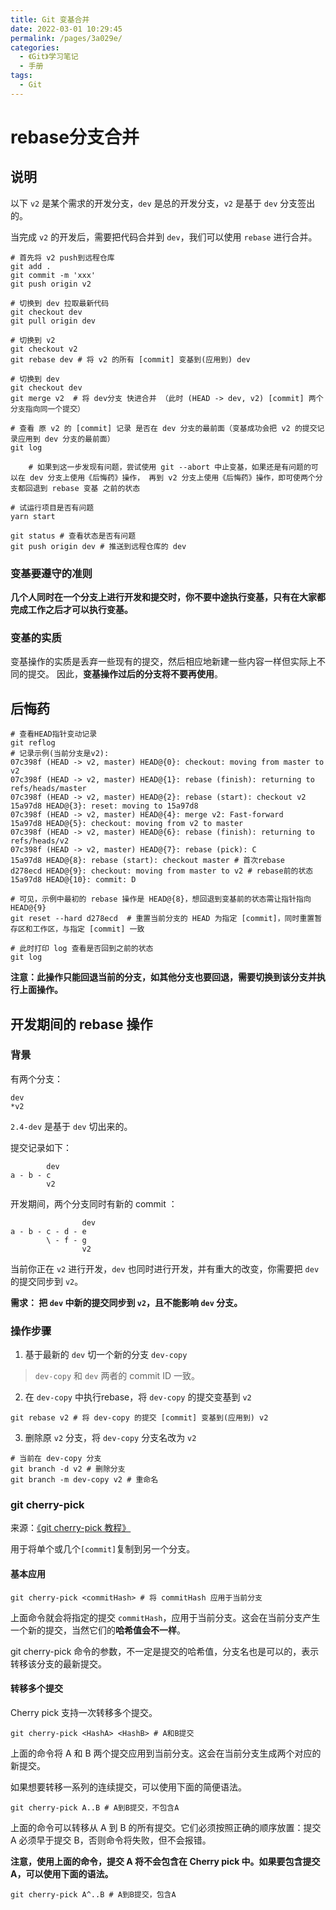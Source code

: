 ```yaml
---
title: Git 变基合并
date: 2022-03-01 10:29:45
permalink: /pages/3a029e/
categories:
  - 《Git》学习笔记
  - 手册
tags:
  - Git
---
```


# rebase分支合并

## 说明

以下 `v2` 是某个需求的开发分支，`dev` 是总的开发分支，`v2` 是基于 `dev` 分支签出的。

当完成 `v2` 的开发后，需要把代码合并到 `dev`，我们可以使用 `rebase` 进行合并。

```shell script
# 首先将 v2 push到远程仓库
git add .
git commit -m 'xxx'
git push origin v2

# 切换到 dev 拉取最新代码
git checkout dev
git pull origin dev

# 切换到 v2
git checkout v2
git rebase dev # 将 v2 的所有 [commit] 变基到(应用到) dev

# 切换到 dev
git checkout dev
git merge v2  # 将 dev分支 快进合并 （此时 (HEAD -> dev, v2) [commit] 两个分支指向同一个提交）

# 查看 原 v2 的 [commit] 记录 是否在 dev 分支的最前面（变基成功会把 v2 的提交记录应用到 dev 分支的最前面）
git log

	# 如果到这一步发现有问题，尝试使用 git --abort 中止变基，如果还是有问题的可以在 dev 分支上使用《后悔药》操作， 再到 v2 分支上使用《后悔药》操作，即可使两个分支都回退到 rebase 变基 之前的状态

# 试运行项目是否有问题
yarn start

git status # 查看状态是否有问题
git push origin dev # 推送到远程仓库的 dev
```


### 变基要遵守的准则

**几个人同时在一个分支上进行开发和提交时，你不要中途执行变基，只有在大家都完成工作之后才可以执行变基。**

### 变基的实质

变基操作的实质是丢弃一些现有的提交，然后相应地新建一些内容一样但实际上不同的提交。
因此，**变基操作过后的分支将不要再使用**。

## 后悔药

```shell script
# 查看HEAD指针变动记录
git reflog
# 记录示例(当前分支是v2):
07c398f (HEAD -> v2, master) HEAD@{0}: checkout: moving from master to v2
07c398f (HEAD -> v2, master) HEAD@{1}: rebase (finish): returning to refs/heads/master
07c398f (HEAD -> v2, master) HEAD@{2}: rebase (start): checkout v2
15a97d8 HEAD@{3}: reset: moving to 15a97d8
07c398f (HEAD -> v2, master) HEAD@{4}: merge v2: Fast-forward
15a97d8 HEAD@{5}: checkout: moving from v2 to master
07c398f (HEAD -> v2, master) HEAD@{6}: rebase (finish): returning to refs/heads/v2
07c398f (HEAD -> v2, master) HEAD@{7}: rebase (pick): C
15a97d8 HEAD@{8}: rebase (start): checkout master # 首次rebase
d278ecd HEAD@{9}: checkout: moving from master to v2 # rebase前的状态
15a97d8 HEAD@{10}: commit: D

# 可见，示例中最初的 rebase 操作是 HEAD@{8}，想回退到变基前的状态需让指针指向 HEAD@{9}
git reset --hard d278ecd  # 重置当前分支的 HEAD 为指定 [commit]，同时重置暂存区和工作区，与指定 [commit] 一致

# 此时打印 log 查看是否回到之前的状态
git log
```

**注意：此操作只能回退当前的分支，如其他分支也要回退，需要切换到该分支并执行上面操作。**

## 开发期间的 rebase 操作

### 背景

有两个分支：

```shell script
dev
*v2
```

`2.4-dev` 是基于 `dev` 切出来的。

提交记录如下：

```
		dev
a - b - c
		v2
```

开发期间，两个分支同时有新的 commit ：

```
				dev
a - b - c - d - e
		\ - f - g
				v2
```

当前你正在 `v2` 进行开发，`dev` 也同时进行开发，并有重大的改变，你需要把 `dev` 的提交同步到 `v2`。

**需求： 把 `dev` 中新的提交同步到 `v2`，且不能影响 `dev` 分支。**

### 操作步骤

1. 基于最新的 `dev` 切一个新的分支 `dev-copy`

>  `dev-copy` 和 `dev`  两者的 commit ID 一致。

2. 在 `dev-copy` 中执行rebase，将 `dev-copy` 的提交变基到 `v2`

```shell script
git rebase v2 # 将 dev-copy 的提交 [commit] 变基到(应用到) v2
```

3. 删除原 `v2` 分支，将 `dev-copy` 分支名改为 `v2`

```shell script
# 当前在 dev-copy 分支
git branch -d v2 # 删除分支
git branch -m dev-copy v2 # 重命名
```

### git cherry-pick

来源：[《git cherry-pick 教程》](http://www.ruanyifeng.com/blog/2020/04/git-cherry-pick.html)

用于将单个或几个`[commit]`复制到另一个分支。

#### 基本应用

```shell script
git cherry-pick <commitHash> # 将 commitHash 应用于当前分支
```
上面命令就会将指定的提交 `commitHash`，应用于当前分支。这会在当前分支产生一个新的提交，当然它们的**哈希值会不一样**。

git cherry-pick 命令的参数，不一定是提交的哈希值，分支名也是可以的，表示转移该分支的最新提交。

#### 转移多个提交

Cherry pick 支持一次转移多个提交。

```shell script
git cherry-pick <HashA> <HashB> # A和B提交
```
上面的命令将 A 和 B 两个提交应用到当前分支。这会在当前分支生成两个对应的新提交。

如果想要转移一系列的连续提交，可以使用下面的简便语法。

```shell script
git cherry-pick A..B # A到B提交，不包含A
```
上面的命令可以转移从 A 到 B 的所有提交。它们必须按照正确的顺序放置：提交 A 必须早于提交 B，否则命令将失败，但不会报错。

**注意，使用上面的命令，提交 A 将不会包含在 Cherry pick 中。如果要包含提交 A，可以使用下面的语法。**

```shell script
git cherry-pick A^..B # A到B提交，包含A
```
